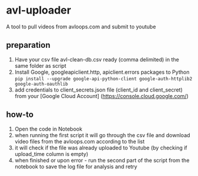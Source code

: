 # avl-uploader
A tool to pull videos from avloops.com and submit to youtube

## preparation
1. Have your csv file avl-clean-db.csv ready (comma delimited) in the same folder as script
2. Install Google, googleapiclient.http, apiclient.errors packages to Python
`pip install --upgrade google-api-python-client google-auth-httplib2 google-auth-oauthlib`
3. add credentials to client_secrets.json file (client_id and client_secret) from your [Google Cloud Account] (https://console.cloud.google.com/)

## how-to
1. Open the code in Notebook
2. when running the first script it will go through the csv file and download video files from the avloops.com according to the list
3. it will check if the file was already uploaded to Youtube (by checking if upload_time column is empty)
4. when finished or upon error - run the second part of the script from the notebook to save the log file for analysis and retry
